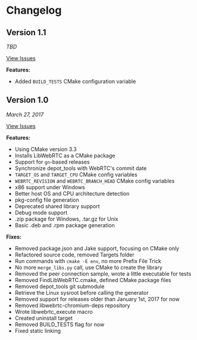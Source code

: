 # Changelog

## Version 1.1

*TBD*

[View Issues][v1.1-issues]

**Features:**

- Added `BUILD_TESTS` CMake configuration variable

## Version 1.0

*March 27, 2017*

[View Issues][v1.0-issues]

**Features:**

- Using CMake version 3.3
- Installs LibWebRTC as a CMake package
- Support for `gn`-based releases
- Synchronize depot_tools with WebRTC's commit date
- `TARGET_OS` and `TARGET_CPU` CMake config variables
- `WEBRTC_REVISION` and `WEBRTC_BRANCH_HEAD` CMake config variables
- x86 support under Windows
- Better host OS and CPU architecture detection
- pkg-config file generation
- Deprecated shared library support
- Debug mode support
- .zip package for Windows, .tar.gz for Unix
- Basic .deb and .rpm package generation

**Fixes:**

- Removed package.json and Jake support, focusing on CMake only
- Refactored source code, removed Targets folder
- Run commands with `cmake -E env`, no more Prefix File Trick
- No more `merge_libs.py` call, use CMake to create the library
- Removed the peer connection sample, wrote a little executable for tests
- Removed FindLibWebRTC.cmake, defined CMake package files
- Removed depot_tools git submodule
- Retrieve the Linux sysroot before calling the generator
- Removed support for releases older than January 1st, 2017 for now
- Removed libwebrtc-chromium-deps repository
- Wrote libwebrtc_execute macro
- Created uninstall target
- Removed BUILD_TESTS flag for now
- Fixed static linking

[v1.1-issues]:https://github.com/aisouard/libwebrtc/milestone/1
[v1.0-issues]:https://github.com/aisouard/libwebrtc/milestone/1

